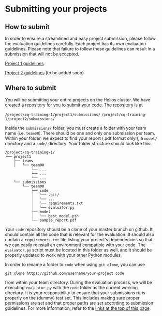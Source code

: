 # Submitting your projects

## How to submit
In order to ensure a streamlined and easy project submission, please follow the evaluation guidelines
carefully. Each project has its own evaluation guidelines. Please note that failure to follow these
guidelines can result in a submission that will not be accepted.

[Project 1 guidelines](projects/project1/evaluation.md)

[Project 2 guidelines](projects/project2/evaluation.md) (to be added soon)

## Where to submit

You will be submitting your entire projects on the Helios cluster. We have created a repository for
you to submit your code. The repository is at

`/project/cq-training-1/project1/submissions/`
`/project/cq-training-1/project2/submissions/`

Inside the `submissions/` folder, you must create a folder with your team name (i.e. `team00`). There
should be one and only one submission per team. Within your folder, we expect to find your report (.pdf
format only!), a `model/` directory and a `code/` directory. Your folder structure should look like this:

```
/project/cq-training-1/
└── project1
    ├── teams
    │   └── team00
            └── ...
            └── ...
            └── ...
    └── submissions
        └── team00
            ├── code
            │   └── .git/
            │   └── ...
            │   └── requirements.txt
            │   └── evaluator.py
            ├── model
            │   └── best_model.pth
            └── sample_report.pdf

```

Your `code` repository should be a clone of your master branch on github. It should contain all the code that
is relevant for the evaluation. It should also contain a `requirements.txt` file listing your project's dependencies
so that we can easily reinstall an environment compatible with your code. The `evaluator.py` script must be located
in this folder as well, and it should be properly updated to work with your other Python modules.

In order to rename a folder to `code` when using `git clone`, you can use

`git clone https://github.com/username/your-project code`

from within your team directory. During the evaluation process, we will be executing `evaluator.py` with the `code`
folder as the current working directory. It is your responsibility to ensure that your submissions runs properly
on the (dummy) test set. This includes making sure proper permissions are set and that proper paths are set
according to submission guidelines. For more information, refer to the [links at the top of this page](#how-to-submit).
